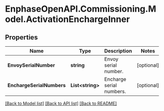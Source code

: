 # EnphaseOpenAPI.Commissioning.Model.ActivationEnchargeInner

## Properties

Name | Type | Description | Notes
------------ | ------------- | ------------- | -------------
**EnvoySerialNumber** | **string** | Envoy serial number. | [optional] 
**EnchargeSerialNumbers** | **List&lt;string&gt;** | Encharge serial numbers. | [optional] 

[[Back to Model list]](../README.md#documentation-for-models) [[Back to API list]](../README.md#documentation-for-api-endpoints) [[Back to README]](../README.md)

